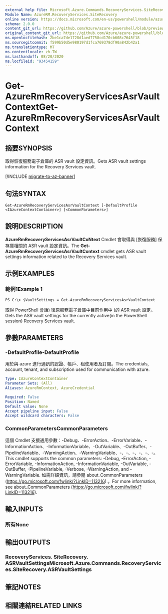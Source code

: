 ```yaml
---
external help file: Microsoft.Azure.Commands.RecoveryServices.SiteRecovery.dll-Help.xml
Module Name: AzureRM.RecoveryServices.SiteRecovery
online version: https://docs.microsoft.com/en-us/powershell/module/azurerm.recoveryservices.siterecovery/get-azurermrecoveryservicesasrvaultcontext
schema: 2.0.0
content_git_url: https://github.com/Azure/azure-powershell/blob/preview/src/ResourceManager/RecoveryServices.SiteRecovery/Commands.RecoveryServices.SiteRecovery/help/Get-AzureRmRecoveryServicesAsrVaultContext.md
original_content_git_url: https://github.com/Azure/azure-powershell/blob/preview/src/ResourceManager/RecoveryServices.SiteRecovery/Commands.RecoveryServices.SiteRecovery/help/Get-AzureRmRecoveryServicesAsrVaultContext.md
ms.openlocfilehash: 2be1ca7de1728d1aed7758cd170cb608c7645f18
ms.sourcegitcommit: f599b50d5e980197d1fca769378df90a842b42a1
ms.translationtype: MT
ms.contentlocale: zh-TW
ms.lasthandoff: 08/20/2020
ms.locfileid: "93454159"
---
```

# <span data-ttu-id="b77a7-101">Get-AzureRmRecoveryServicesAsrVaultContext</span><span class="sxs-lookup"><span data-stu-id="b77a7-101">Get-AzureRmRecoveryServicesAsrVaultContext</span></span>

## <span data-ttu-id="b77a7-102">摘要</span><span class="sxs-lookup"><span data-stu-id="b77a7-102">SYNOPSIS</span></span>
<span data-ttu-id="b77a7-103">取得恢復服務電子倉庫的 ASR vault 設定資訊。</span><span class="sxs-lookup"><span data-stu-id="b77a7-103">Gets ASR vault settings information for the Recovery Services vault.</span></span>

[!INCLUDE [migrate-to-az-banner](../../includes/migrate-to-az-banner.md)]

## <span data-ttu-id="b77a7-104">句法</span><span class="sxs-lookup"><span data-stu-id="b77a7-104">SYNTAX</span></span>

```
Get-AzureRmRecoveryServicesAsrVaultContext [-DefaultProfile <IAzureContextContainer>] [<CommonParameters>]
```

## <span data-ttu-id="b77a7-105">說明</span><span class="sxs-lookup"><span data-stu-id="b77a7-105">DESCRIPTION</span></span>
<span data-ttu-id="b77a7-106">**AzureRmRecoveryServicesAsrVaultCoNtext** Cmdlet 會取得與 [恢復服務] 保存庫相關的 ASR vault 設定資訊。</span><span class="sxs-lookup"><span data-stu-id="b77a7-106">The **Get-AzureRmRecoveryServicesAsrVaultContext** cmdlet gets ASR vault settings information related to the Recovery Services vault.</span></span>

## <span data-ttu-id="b77a7-107">示例</span><span class="sxs-lookup"><span data-stu-id="b77a7-107">EXAMPLES</span></span>

### <span data-ttu-id="b77a7-108">範例1</span><span class="sxs-lookup"><span data-stu-id="b77a7-108">Example 1</span></span>
```
PS C:\> $VaultSettings = Get-AzureRmRecoveryServicesAsrVaultContext
```

<span data-ttu-id="b77a7-109">取得 PowerShell 會話) 復原服務電子倉庫中目前作用中 (的 ASR vault 設定。</span><span class="sxs-lookup"><span data-stu-id="b77a7-109">Gets the ASR vault settings for the currently active(in the PowerShell session) Recovery Services vault.</span></span>

## <span data-ttu-id="b77a7-110">參數</span><span class="sxs-lookup"><span data-stu-id="b77a7-110">PARAMETERS</span></span>

### <span data-ttu-id="b77a7-111">-DefaultProfile</span><span class="sxs-lookup"><span data-stu-id="b77a7-111">-DefaultProfile</span></span>
<span data-ttu-id="b77a7-112">用於與 azure 進行通訊的認證、帳戶、租使用者及訂閱。</span><span class="sxs-lookup"><span data-stu-id="b77a7-112">The credentials, account, tenant, and subscription used for communication with azure.</span></span>

```yaml
Type: IAzureContextContainer
Parameter Sets: (All)
Aliases: AzureRmContext, AzureCredential

Required: False
Position: Named
Default value: None
Accept pipeline input: False
Accept wildcard characters: False
```

### <span data-ttu-id="b77a7-113">CommonParameters</span><span class="sxs-lookup"><span data-stu-id="b77a7-113">CommonParameters</span></span>
<span data-ttu-id="b77a7-114">這個 Cmdlet 支援通用參數：-Debug、-ErrorAction、-ErrorVariable、-InformationAction、-InformationVariable、-OutVariable、-OutBuffer、-PipelineVariable、-WarningAction、-WarningVariable、-、-、-、-、-、-。</span><span class="sxs-lookup"><span data-stu-id="b77a7-114">This cmdlet supports the common parameters: -Debug, -ErrorAction, -ErrorVariable, -InformationAction, -InformationVariable, -OutVariable, -OutBuffer, -PipelineVariable, -Verbose, -WarningAction, and -WarningVariable.</span></span> <span data-ttu-id="b77a7-115">如需詳細資訊，請參閱 about_CommonParameters (https://go.microsoft.com/fwlink/?LinkID=113216) 。</span><span class="sxs-lookup"><span data-stu-id="b77a7-115">For more information, see about_CommonParameters (https://go.microsoft.com/fwlink/?LinkID=113216).</span></span>

## <span data-ttu-id="b77a7-116">輸入</span><span class="sxs-lookup"><span data-stu-id="b77a7-116">INPUTS</span></span>

### <span data-ttu-id="b77a7-117">所有</span><span class="sxs-lookup"><span data-stu-id="b77a7-117">None</span></span>

## <span data-ttu-id="b77a7-118">輸出</span><span class="sxs-lookup"><span data-stu-id="b77a7-118">OUTPUTS</span></span>

### <span data-ttu-id="b77a7-119">RecoveryServices. SiteRecovery. ASRVaultSettings</span><span class="sxs-lookup"><span data-stu-id="b77a7-119">Microsoft.Azure.Commands.RecoveryServices.SiteRecovery.ASRVaultSettings</span></span>

## <span data-ttu-id="b77a7-120">筆記</span><span class="sxs-lookup"><span data-stu-id="b77a7-120">NOTES</span></span>

## <span data-ttu-id="b77a7-121">相關連結</span><span class="sxs-lookup"><span data-stu-id="b77a7-121">RELATED LINKS</span></span>
